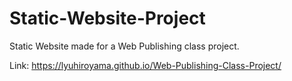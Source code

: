 # Static-Website-Project
Static Website made for a Web Publishing class project.

Link: https://lyuhiroyama.github.io/Web-Publishing-Class-Project/
